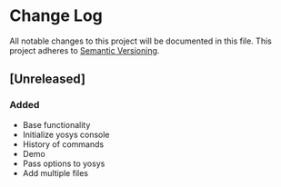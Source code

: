 # Change Log
All notable changes to this project will be documented in this file.
This project adheres to [Semantic Versioning](http://semver.org/).

## [Unreleased]
### Added
- Base functionality
- Initialize yosys console
- History of commands
- Demo
- Pass options to yosys
- Add multiple files
